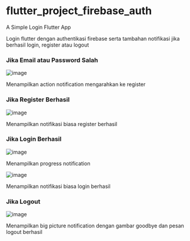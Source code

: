 # flutter_project_firebase_auth

A Simple Login Flutter App

Login flutter dengan authentikasi firebase serta tambahan notifikasi jika berhasil login, register atau logout

### Jika Email atau Password Salah

![image](https://github.com/user-attachments/assets/1e54aa27-f15b-466d-8628-0ce142928cc4)

Menampilkan action notification mengarahkan ke register


### Jika Register Berhasil 

![image](https://github.com/user-attachments/assets/4c4defc3-135a-43ca-8889-a2006c881920)

Menampilkan notifikasi biasa register berhasil

### Jika Login Berhasil

![image](https://github.com/user-attachments/assets/1f0e3b54-a366-43f9-826e-700d9a990709)

Menampilkan progress notification

![image](https://github.com/user-attachments/assets/d29c6a00-2d48-4e01-b69c-c7eb55acb656)

Menampilkan notifikasi biasa login berhasil

### Jika Logout

![image](https://github.com/user-attachments/assets/c0caef19-7dcb-41f5-b2c1-fd16cfb3599d)

Menampilkan big picture notification dengan gambar goodbye dan pesan logout berhasil


